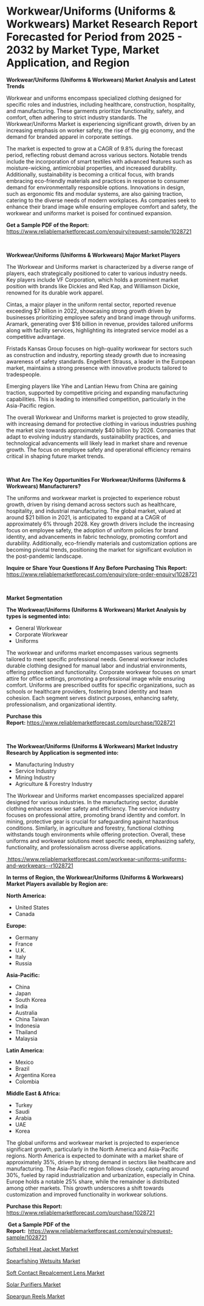 <p><h1>Workwear/Uniforms (Uniforms & Workwears) Market Research Report Forecasted for Period from 2025 -  2032 by Market Type, Market Application, and Region</h1></p><p><strong>Workwear/Uniforms (Uniforms & Workwears) Market Analysis and Latest Trends</strong></p>
<p><p>Workwear and uniforms encompass specialized clothing designed for specific roles and industries, including healthcare, construction, hospitality, and manufacturing. These garments prioritize functionality, safety, and comfort, often adhering to strict industry standards. The Workwear/Uniforms Market is experiencing significant growth, driven by an increasing emphasis on worker safety, the rise of the gig economy, and the demand for branded apparel in corporate settings. </p><p>The market is expected to grow at a CAGR of 9.8% during the forecast period, reflecting robust demand across various sectors. Notable trends include the incorporation of smart textiles with advanced features such as moisture-wicking, antimicrobial properties, and increased durability. Additionally, sustainability is becoming a critical focus, with brands embracing eco-friendly materials and practices in response to consumer demand for environmentally responsible options. Innovations in design, such as ergonomic fits and modular systems, are also gaining traction, catering to the diverse needs of modern workplaces. As companies seek to enhance their brand image while ensuring employee comfort and safety, the workwear and uniforms market is poised for continued expansion.</p></p>
<p><strong>Get a Sample PDF of the Report:&nbsp;</strong> <a href="https://www.reliablemarketforecast.com/enquiry/request-sample/1028721?utm_campaign=1110&utm_medium=2&utm_source=Github&utm_content=ia&utm_term=21032025&utm_id=workwearuniforms-uniforms-workwears">https://www.reliablemarketforecast.com/enquiry/request-sample/1028721</a></p>
<p>&nbsp;</p>
<p><strong>Workwear/Uniforms (Uniforms & Workwears) Major Market Players</strong></p>
<p><p>The Workwear and Uniforms market is characterized by a diverse range of players, each strategically positioned to cater to various industry needs. Key players include VF Corporation, which holds a prominent market position with brands like Dickies and Red Kap, and Williamson Dickie, renowned for its durable work apparel.</p><p>Cintas, a major player in the uniform rental sector, reported revenue exceeding $7 billion in 2022, showcasing strong growth driven by businesses prioritizing employee safety and brand image through uniforms. Aramark, generating over $16 billion in revenue, provides tailored uniforms along with facility services, highlighting its integrated service model as a competitive advantage.</p><p>Fristads Kansas Group focuses on high-quality workwear for sectors such as construction and industry, reporting steady growth due to increasing awareness of safety standards. Engelbert Strauss, a leader in the European market, maintains a strong presence with innovative products tailored to tradespeople.</p><p>Emerging players like Yihe and Lantian Hewu from China are gaining traction, supported by competitive pricing and expanding manufacturing capabilities. This is leading to intensified competition, particularly in the Asia-Pacific region.</p><p>The overall Workwear and Uniforms market is projected to grow steadily, with increasing demand for protective clothing in various industries pushing the market size towards approximately $40 billion by 2026. Companies that adapt to evolving industry standards, sustainability practices, and technological advancements will likely lead in market share and revenue growth. The focus on employee safety and operational efficiency remains critical in shaping future market trends.</p></p>
<p>&nbsp;</p>
<p><strong>What Are The Key Opportunities For Workwear/Uniforms (Uniforms & Workwears) Manufacturers?</strong></p>
<p><p>The uniforms and workwear market is projected to experience robust growth, driven by rising demand across sectors such as healthcare, hospitality, and industrial manufacturing. The global market, valued at around $21 billion in 2021, is anticipated to expand at a CAGR of approximately 6% through 2028. Key growth drivers include the increasing focus on employee safety, the adoption of uniform policies for brand identity, and advancements in fabric technology, promoting comfort and durability. Additionally, eco-friendly materials and customization options are becoming pivotal trends, positioning the market for significant evolution in the post-pandemic landscape.</p></p>
<p><strong>Inquire or Share Your Questions If Any Before Purchasing This Report:</strong> <a href="https://www.reliablemarketforecast.com/enquiry/pre-order-enquiry/1028721?utm_campaign=1110&utm_medium=2&utm_source=Github&utm_content=ia&utm_term=21032025&utm_id=workwearuniforms-uniforms-workwears">https://www.reliablemarketforecast.com/enquiry/pre-order-enquiry/1028721</a></p>
<p>&nbsp;</p>
<p><strong>Market Segmentation</strong></p>
<p><strong>The Workwear/Uniforms (Uniforms & Workwears) Market Analysis by types is segmented into:</strong></p>
<p><ul><li>General Workwear</li><li>Corporate Workwear</li><li>Uniforms</li></ul></p>
<p><p>The workwear and uniforms market encompasses various segments tailored to meet specific professional needs. General workwear includes durable clothing designed for manual labor and industrial environments, offering protection and functionality. Corporate workwear focuses on smart attire for office settings, promoting a professional image while ensuring comfort. Uniforms are prescribed outfits for specific organizations, such as schools or healthcare providers, fostering brand identity and team cohesion. Each segment serves distinct purposes, enhancing safety, professionalism, and organizational identity.</p></p>
<p><strong>Purchase this Report:&nbsp;</strong><a href="https://www.reliablemarketforecast.com/purchase/1028721?utm_campaign=1110&utm_medium=2&utm_source=Github&utm_content=ia&utm_term=21032025&utm_id=workwearuniforms-uniforms-workwears">https://www.reliablemarketforecast.com/purchase/1028721</a></p>
<p>&nbsp;</p>
<p><strong>The Workwear/Uniforms (Uniforms & Workwears) Market Industry Research by Application is segmented into:</strong></p>
<p><ul><li>Manufacturing Industry</li><li>Service Industry</li><li>Mining Industry</li><li>Agriculture & Forestry Industry</li></ul></p>
<p><p>The Workwear and Uniforms market encompasses specialized apparel designed for various industries. In the manufacturing sector, durable clothing enhances worker safety and efficiency. The service industry focuses on professional attire, promoting brand identity and comfort. In mining, protective gear is crucial for safeguarding against hazardous conditions. Similarly, in agriculture and forestry, functional clothing withstands tough environments while offering protection. Overall, these uniforms and workwear solutions meet specific needs, emphasizing safety, functionality, and professionalism across diverse applications.</p></p>
<p><a href="https://www.reliablemarketforecast.com/workwear-uniforms-uniforms-and-workwears--r1028721?utm_campaign=1110&utm_medium=2&utm_source=Github&utm_content=ia&utm_term=21032025&utm_id=workwearuniforms-uniforms-workwears">&nbsp;https://www.reliablemarketforecast.com/workwear-uniforms-uniforms-and-workwears--r1028721</a></p>
<p><strong>In terms of Region, the Workwear/Uniforms (Uniforms & Workwears) Market Players available by Region are:</strong></p>
<p>
    <p> <strong> North America: </strong>
        <ul>
            <li>United States</li>
            <li>Canada</li>
        </ul>
        </p> 
    <p> <strong> Europe: </strong>
        <ul>
            <li>Germany</li>
            <li>France</li>
            <li>U.K.</li>
            <li>Italy</li>
            <li>Russia</li>
        </ul>
        </p> 
    <p> <strong> Asia-Pacific: </strong>
        <ul>
            <li>China</li>
            <li>Japan</li>
            <li>South Korea</li>
            <li>India</li>
            <li>Australia</li>
            <li>China Taiwan</li>
            <li>Indonesia</li>
            <li>Thailand</li>
            <li>Malaysia</li>
        </ul>
        </p> 
    <p> <strong> Latin America: </strong>
        <ul>
            <li>Mexico</li>
            <li>Brazil</li>
            <li>Argentina Korea</li>
            <li>Colombia</li>
        </ul>
        </p> 
    <p> <strong> Middle East & Africa: </strong>
        <ul>
            <li>Turkey</li>
            <li>Saudi</li>
            <li>Arabia</li>
            <li>UAE</li>
            <li>Korea</li>
        </ul>
    </p>
    </p>
<p><p>The global uniforms and workwear market is projected to experience significant growth, particularly in the North America and Asia-Pacific regions. North America is expected to dominate with a market share of approximately 35%, driven by strong demand in sectors like healthcare and manufacturing. The Asia-Pacific region follows closely, capturing around 30%, fueled by rapid industrialization and urbanization, especially in China. Europe holds a notable 25% share, while the remainder is distributed among other markets. This growth underscores a shift towards customization and improved functionality in workwear solutions.</p></p>
<p><strong>Purchase this Report: </strong><a href="https://www.reliablemarketforecast.com/purchase/1028721?utm_campaign=1110&utm_medium=2&utm_source=Github&utm_content=ia&utm_term=21032025&utm_id=workwearuniforms-uniforms-workwears">https://www.reliablemarketforecast.com/purchase/1028721</a></p>
<p>&nbsp;<strong>Get a Sample PDF of the Report:&nbsp;&nbsp;</strong><a href="https://www.reliablemarketforecast.com/enquiry/request-sample/1028721?utm_campaign=1110&utm_medium=2&utm_source=Github&utm_content=ia&utm_term=21032025&utm_id=workwearuniforms-uniforms-workwears">https://www.reliablemarketforecast.com/enquiry/request-sample/1028721</a></p>
<p><strong></strong></p>
<p><p><a href="https://github.com/fungkychiman/Market-Research-Report-List-1/blob/main/softshell-heat-jacket-market.md?utm_campaign=1110&utm_medium=2&utm_source=Github&utm_content=ia&utm_term=21032025&utm_id=workwearuniforms-uniforms-workwears">Softshell Heat Jacket Market</a></p><p><a href="https://github.com/yuukoleuda/Market-Research-Report-List-1/blob/main/spearfishing-wetsuits-market.md?utm_campaign=1110&utm_medium=2&utm_source=Github&utm_content=ia&utm_term=21032025&utm_id=workwearuniforms-uniforms-workwears">Spearfishing Wetsuits Market</a></p><p><a href="https://github.com/kitsossadien/Market-Research-Report-List-1/blob/main/soft-contact-repalcement-lens-market.md?utm_campaign=1110&utm_medium=2&utm_source=Github&utm_content=ia&utm_term=21032025&utm_id=workwearuniforms-uniforms-workwears">Soft Contact Repalcement Lens Market</a></p><p><a href="https://github.com/marteyfito9/Market-Research-Report-List-1/blob/main/solar-purifiers-market.md?utm_campaign=1110&utm_medium=2&utm_source=Github&utm_content=ia&utm_term=21032025&utm_id=workwearuniforms-uniforms-workwears">Solar Purifiers Market</a></p><p><a href="https://github.com/saguegrody74/Market-Research-Report-List-1/blob/main/speargun-reels-market.md?utm_campaign=1110&utm_medium=2&utm_source=Github&utm_content=ia&utm_term=21032025&utm_id=workwearuniforms-uniforms-workwears">Speargun Reels Market</a></p></p>